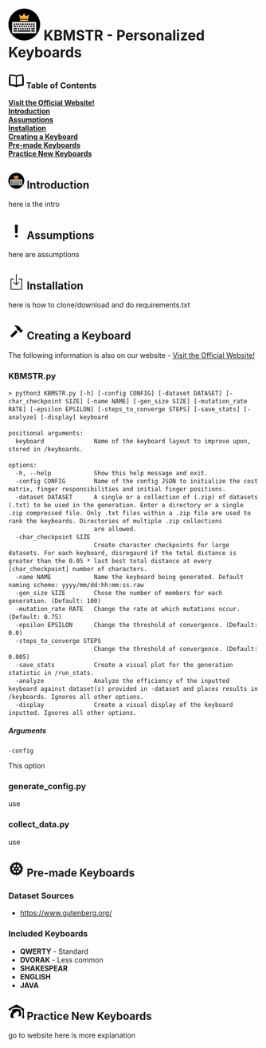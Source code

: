 # <img src="docs/images/KBMSTR_logo.png" alt="KBMSTR Logo" height="64"> KBMSTR - Personalized Keyboards

### <img src="docs/images/book.png" alt="Book Icon" height="32"> Table of Contents
**[Visit the Official Website!](href)**<br>
**[Introduction](#introduction)**<br>
**[Assumptions](#assumptions)**<br>
**[Installation](#installation)**<br>
**[Creating a Keyboard](#creating-a-keyboard)**<br>
**[Pre-made Keyboards](#pre-made-keyboards)**<br>
**[Practice New Keyboards](#practice-new-keyboards)**<br>

## <img src="docs/images/KBMSTR_logo.png" alt="KBMSTR Logo" height="32"> Introduction
here is the intro

## <img src="docs/images/exclaim.png" alt="Exlaimation Mark Icon" height="32"> Assumptions
here are assumptions

## <img src="docs/images/download.png" alt="Download Icon" height="32"> Installation
here is how to clone/download and do requirements.txt

## <img src="docs/images/create.png" alt="Hammer Icon" height="32"> Creating a Keyboard
The following information is also on our website - [Visit the Official Website!](href)
### KBMSTR.py

    > python3 KBMSTR.py [-h] [-config CONFIG] [-dataset DATASET] [-char_checkpoint SIZE] [-name NAME] [-gen_size SIZE] [-mutation_rate RATE] [-epsilon EPSILON] [-steps_to_converge STEPS] [-save_stats] [-analyze] [-display] keyboard

    positional arguments:
      keyboard              Name of the keyboard layout to improve upon, stored in /keyboards.
    
    options:
      -h, --help            Show this help message and exit.
      -config CONFIG        Name of the config JSON to initialize the cost matrix, finger responsibilities and initial finger positions.
      -dataset DATASET      A single or a collection of (.zip) of datasets (.txt) to be used in the generation. Enter a directory or a single .zip compressed file. Only .txt files within a .zip file are used to rank the keyboards. Directories of multiple .zip collections
                            are allowed.
      -char_checkpoint SIZE
                            Create character checkpoints for large datasets. For each keyboard, disregaurd if the total distance is greater than the 0.95 * last best total distance at every [char_checkpoint] number of characters.
      -name NAME            Name the keyboard being generated. Default naming scheme: yyyy/mm/dd:hh:mm:ss.raw
      -gen_size SIZE        Chose the number of members for each generation. (Default: 100)
      -mutation_rate RATE   Change the rate at which mutations occur. (Default: 0.75)
      -epsilon EPSILON      Change the threshold of convergence. (Default: 0.0)
      -steps_to_converge STEPS
                            Change the threshold of convergence. (Default: 0.005)
      -save_stats           Create a visual plot for the generation statistic in /run_stats.
      -analyze              Analyze the efficiency of the inputted keyboard against dataset(s) provided in -dataset and places results in /keyboards. Ignores all other options.
      -display              Create a visual display of the keyboard inputted. Ignores all other options.

    
##### Arguments

    -config
This option

### generate_config.py
use
### collect_data.py
use

## <img src="docs/images/gear.png" alt="Gear Icon" height="32"> Pre-made Keyboards
### Dataset Sources
- https://www.gutenberg.org/
### Included Keyboards
- **QWERTY** - Standard
- **DVORAK** - Less common
- **SHAKESPEAR**
- **ENGLISH**
- **JAVA**

## <img src="docs/images/learn.png" alt="Student Icon" height="32"> Practice New Keyboards
go to website here is more explanation